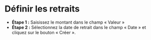 # **Définir les retraits**

- **Étape 1 :** Saisissez le montant dans le champ « Valeur »
- **Étape 2 :** Sélectionnez la date de retrait dans le champ « Date » et cliquez sur le bouton « Créer ».